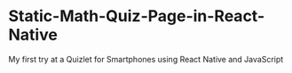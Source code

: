 # Static-Math-Quiz-Page-in-React-Native
My first try at a Quizlet for Smartphones using React Native and JavaScript
